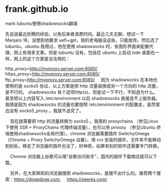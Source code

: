 # frank.github.io
mark
lubuntu使用shadowsocks翻墙

 先说说最近折腾的经验，以免后来者浪费时间。最近几天无聊，想试一下 Manjaro 18，没想到他要求 uefi+gpt，我的老电脑没这些，只能放弃。然后选了 lubuntu。ubuntu 我用过，他在使用 shadowsocks 时，有图形界面来配置代理，网上有很多文章。但是 lubuntu 没有，包括在 ubuntu 上启动 lxde 桌面也一样。网上的这个方案是没法用的：

http_proxy=http://myproxy.server.com:8080/
https_proxy=http://myproxy.server.com:8080/
ftp_proxy=http://myproxy.server.com:8080/
    因为 shadowsocks 在本地也使用的是 socks5 协议，以上方案是把 http 流量装换成另一个方向的 http 流量，是不行的。 shadowsocks 有个选项http(s)，但是试一下不行，不知道为什么。甚至把以上内容写入 /etc/environment 以后 shadowsocks 直接连不上服务器。我猜是因为 shadowsocks 的流量也要按照 /etc/environment 的配置走，虽然里边没有 socks5_proxy 。我就不追究了。

    现在就需要把 http 的流量转换为 socks5 。我用的 proxychains （参见Linux 下使用 SSR + ProxyChains 代理终端流量），也可以用 privoxy （参见Ubuntu 终端使用shadowsocks全局代理）。chrome 浏览器需要插件 SwitchyOmega （Chrome + Proxy SwitchyOmega 设置）。用 crx 安装的插件，文件夹不能移动到别处，移走了浏览器的插件也没了，好神奇。如果有别的软件还需要专门转换。

    Chrome 浏览器上谷歌可以用“谷歌访问助手”，国内的插件下载商店就可以下载。

    另外，在大家熟知的浏览器搜索 shadowsocks，是搜不出什么的。推荐两个搜索：https://dogedoge.com      https://seeres.com/
